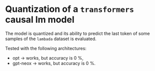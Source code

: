 # Quantization of a `transformers` causal lm model

The model is quantized and its ability to predict the last token of some samples of the `lambada` dataset is evaluated.

Tested with the following architectures:
- opt -> works, but accuracy is 0 %,
- gpt-neox -> works, but accuracy is 0 %.
